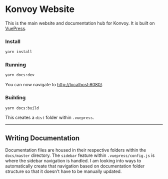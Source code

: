# Konvoy Website
This is the main website and documentation hub for Konvoy. It is built on [VuePress](https://vuepress.vuejs.org/).

### Install
```bash
yarn install
```

### Running
```bash
yarn docs:dev
```
You can now navigate to [http://localhost:8080/](http://localhost:8080/).

### Building
```bash
yarn docs:build
```
This creates a `dist` folder within `.vuepress`.

---

## Writing Documentation
Documentation files are housed in their respective folders within the `docs/master` directory.
The `sidebar` feature within `.vuepress/config.js` is where the sidebar navigation is handled.
I am looking into ways to automatically create that navigation based on documentation folder structure 
so that it doesn't have to be manually updated.
